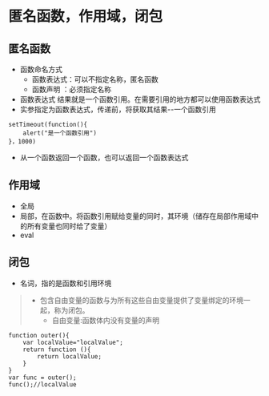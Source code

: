 # 匿名函数，作用域，闭包
## 匿名函数
- 函数命名方式
   - 函数表达式：可以不指定名称，匿名函数
   - 函数声明 ：必须指定名称
- 函数表达式 结果就是一个函数引用。在需要引用的地方都可以使用函数表达式
- 实参指定为函数表达式，传递前，将获取其结果--一个函数引用
```
setTimeout(function(){
    alert("是一个函数引用")
}，1000)
```
- 从一个函数返回一个函数，也可以返回一个函数表达式
## 作用域
- 全局
- 局部，在函数中。将函数引用赋给变量的同时，其环境（储存在局部作用域中的所有变量也同时给了变量）
- eval

## 闭包
- 名词，指的是函数和引用环境
> - 包含自由变量的函数与为所有这些自由变量提供了变量绑定的环境一起，称为闭包。
>    - 自由变量:函数体内没有变量的声明
```
function outer(){
    var localValue="localValue";
    return function (){
        return localValue;
    }
}
var func = outer();
func();//localValue
```
